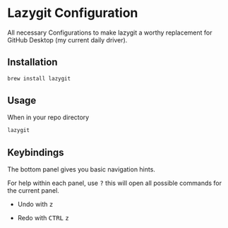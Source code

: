 # Lazygit Configuration

All necessary Configurations to make lazygit a worthy replacement for GitHub Desktop (my current daily driver).

## Installation

```bash
brew install lazygit
```

## Usage

When in your repo directory

```bash
lazygit
```

## Keybindings

The bottom panel gives you basic navigation hints.

For help within each panel, use <kbd>?</kbd> this will open all possible commands for the current panel.

- Undo with <kbd>z</kbd>

- Redo with <kbd>CTRL</kbd> <kbd>z</kbd>

